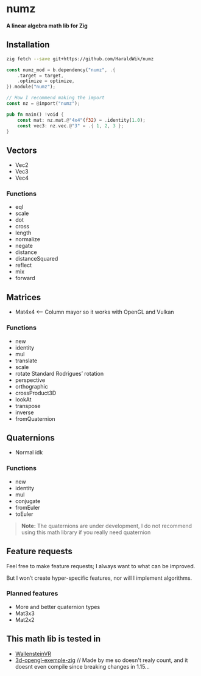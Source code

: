 # numz

**A linear algebra math lib for Zig**

## Installation

```bash
zig fetch --save git+https://github.com/HaraldWik/numz
```

```rust
const numz_mod = b.dependency("numz", .{
    .target = target,
    .optimize = optimize,
}).module("numz");
```

```rust
// How I recommend making the import
const nz = @import("numz");

pub fn main() !void {
    const mat: nz.mat.@"4x4"(f32) = .identity(1.0);
    const vec3: nz.vec.@"3" = .{ 1, 2, 3 };
}
```

## Vectors

- Vec2
- Vec3
- Vec4

### Functions

- eql
- scale
- dot
- cross
- length
- normalize
- negate
- distance
- distanceSquared
- reflect
- mix
- forward

## Matrices

- Mat4x4 <-- Column mayor so it works with OpenGL and Vulkan

### Functions

- new
- identity
- mul
- translate
- scale
- rotate Standard Rodrigues’ rotation
- perspective
- orthographic
- crossProduct3D
- lookAt
- transpose
- inverse
- fromQuaternion

## Quaternions

- Normal idk

### Functions

- new
- identity
- mul
- conjugate
- fromEuler
- toEuler

> **Note:** The quaternions are under development, I do not recommend using this math library if you really need quaternion

## Feature requests

Feel free to make feature requests; I always want to what can be improved.

But I won’t create hyper-specific features, nor will I implement algorithms.

### Planned features

- More and better quaternion types
- Mat3x3
- Mat2x2

## This math lib is tested in

- [WallensteinVR](https://github.com/LuEklund/WallensteinVR)
- [3d-opengl-exemple-zig](https://github.com/HaraldWik/3d-opengl-exemple-zig) // Made by me so doesn't realy count, and it doesnt even compile since breaking changes in 1.15...
